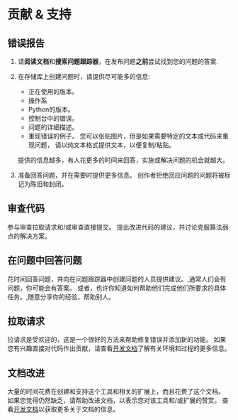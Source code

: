 # 贡献 &amp; 支持

## 错误报告

1. 请**阅读文档**和**搜索问题跟踪器**，在发布问题**之前**尝试找到您的问题的答案.

2. 在存储库上创建问题时，请提供尽可能多的信息:

    - 正在使用的版本。
    - 操作系
    - Python的版本。
    - 控制台中的错误。
    - 问题的详细描述。
    - 重现错误的例子。  您可以张贴图片，但是如果需要特定的文本或代码来重现问题， 请以纯文本格式提供文本，以便复制/粘贴。

    提供的信息越多，有人花更多的时间来回答，实施或解决问题的机会就越大。

3. 准备回答问题，并在需要时提供更多信息。  创作者拒绝回应问题的问题将被标记为陈旧和封闭。

## 审查代码

参与审查拉取请求和/或审查直接提交。  提出改进代码的建议，并讨论克服算法弱点的解决方案。

## 在问题中回答问题

花时间回答问题，并向在问题跟踪器中创建问题的人员提供建议。,通常人们会有问题，你可能会有答案。 或者，也许你知道如何帮助他们完成他们所要求的具体任务。,随意分享你的经验，帮助别人。

## 拉取请求

拉请求是受欢迎的，这是一个很好的方法来帮助修复错误并添加新的功能。
如果您有兴趣直接对代码作出贡献，请查看[开发文档](./development.md)了解有关环境和过程的更多信息。

## 文档改进

大量的时间花费在创建和支持这个工具和相关的扩展上，而且花费了这个文档。
如果您觉得仍然缺乏，请帮助改进文档，以表示您对该工具和/或扩展的赞赏。
查看[开发文档](./development.md)以获取更多关于文档的信息。
